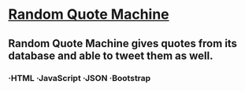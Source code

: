 # [Random Quote Machine](https://mehmet-karakaya.github.io/random-quote-machine/)
## Random Quote Machine gives quotes from its database and able to tweet them as well.

### ·HTML   ·JavaScript   ·JSON   ·Bootstrap
